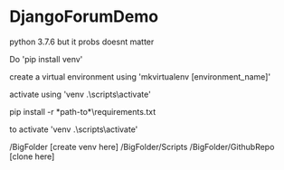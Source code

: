 # DjangoForumDemo

python 3.7.6 but it probs doesnt matter 

Do 'pip install venv'

create a virtual environment using 'mkvirtualenv [environment_name]'

activate using 'venv .\scripts\activate'

pip install -r \*path-to*\requirements.txt

to activate 'venv .\scripts\activate'

/BigFolder [create venv here]
/BigFolder/Scripts
/BigFolder/GithubRepo [clone here]

